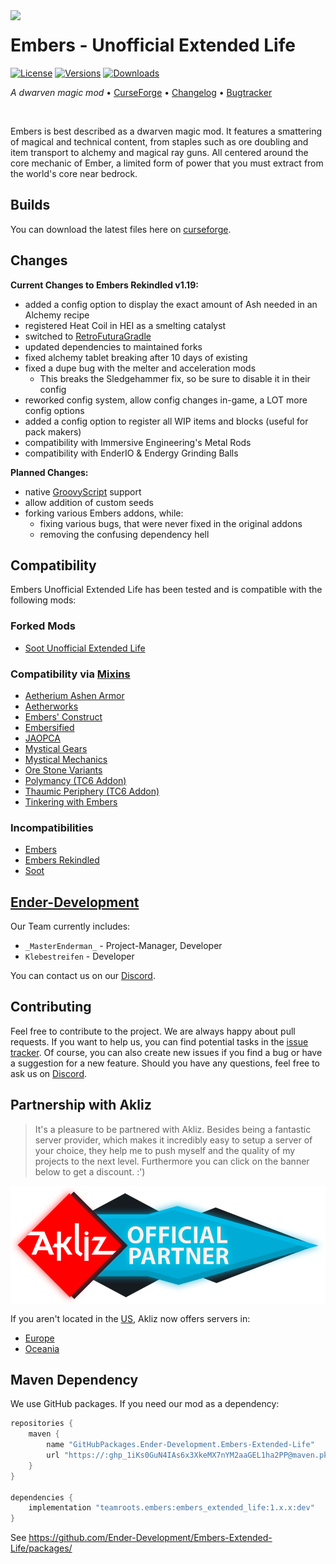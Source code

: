 <img src="project_logo.png" align="left" width="180px"/>

# Embers - Unofficial Extended Life

[![License](https://img.shields.io/github/license/Ender-Development/Embers-Extended-Life.svg?label=License)](LICENSE)
[![Versions](https://img.shields.io/curseforge/game-versions/936489?logo=curseforge&label=Game%20Version)](https://www.curseforge.com/minecraft/mc-mods/embers-extended-life)
[![Downloads](https://img.shields.io/curseforge/dt/936489?logo=curseforge&label=Downloads)](https://www.curseforge.com/minecraft/mc-mods/embers-extended-life)

*A dwarven magic mod*
• [CurseForge](https://curseforge.com/minecraft/mc-mods/embers-extended-life)
• [Changelog](CHANGELOG.md)
• [Bugtracker](https://github.com/Ender-Development/Embers-Extended-Life/issues)

<br />

Embers is best described as a dwarven magic mod. It features a smattering of magical and technical content, from staples such as ore doubling and item transport to alchemy and magical ray guns. All centered around the core mechanic of Ember, a limited form of power that you must extract from the world's core near bedrock.

## Builds
You can download the latest files here on [curseforge](https://curseforge.com/minecraft/mc-mods/embers-extended-life).

## Changes

**Current Changes to Embers Rekindled v1.19:**
- added a config option to display the exact amount of Ash needed in an Alchemy recipe
- registered Heat Coil in HEI as a smelting catalyst
- switched to [RetroFuturaGradle](https://github.com/GTNewHorizons/RetroFuturaGradle)
- updated dependencies to maintained forks
- fixed alchemy tablet breaking after 10 days of existing
- fixed a dupe bug with the melter and acceleration mods
  - This breaks the Sledgehammer fix, so be sure to disable it in their config
- reworked config system, allow config changes in-game, a LOT more config options
- added a config option to register all WIP items and blocks (useful for pack makers)
- compatibility with Immersive Engineering's Metal Rods
- compatibility with EnderIO & Endergy Grinding Balls

**Planned Changes:**
- native [GroovyScript](https://github.com/CleanroomMC/GroovyScript) support
- allow addition of custom seeds
- forking various Embers addons, while:
  - fixing various bugs, that were never fixed in the original addons
  - removing the confusing dependency hell

## Compatibility
Embers Unofficial Extended Life has been tested and is compatible with the following mods:

### Forked Mods
- [Soot Unofficial Extended Life](https://www.curseforge.com/minecraft/mc-mods/soot-extended-life)

### Compatibility via [Mixins](https://www.curseforge.com/minecraft/mc-mods/mixin-booter)
- [Aetherium Ashen Armor](https://www.curseforge.com/minecraft/mc-mods/aetherium-ashen-armor)
- [Aetherworks](https://www.curseforge.com/minecraft/mc-mods/aetherworks)
- [Embers' Construct](https://www.curseforge.com/minecraft/mc-mods/embersconstruct)
- [Embersified](https://www.curseforge.com/minecraft/mc-mods/embersified)
- [JAOPCA](https://www.curseforge.com/minecraft/mc-mods/jaopca)
- [Mystical Gears](https://www.curseforge.com/minecraft/mc-mods/mystical-gears)
- [Mystical Mechanics](https://www.curseforge.com/minecraft/mc-mods/mysticalmechanics)
- [Ore Stone Variants](https://www.curseforge.com/minecraft/mc-mods/ore-stone-variants)
- [Polymancy (TC6 Addon)](https://www.curseforge.com/minecraft/mc-mods/polymancy)
- [Thaumic Periphery (TC6 Addon)](https://www.curseforge.com/minecraft/mc-mods/thaumic-periphery)
- [Tinkering with Embers](https://www.curseforge.com/minecraft/mc-mods/tinkering-with-embers)

### Incompatibilities
- [Embers](https://www.curseforge.com/minecraft/mc-mods/embers)
- [Embers Rekindled](https://www.curseforge.com/minecraft/mc-mods/embers-rekindled)
- [Soot](https://www.curseforge.com/minecraft/mc-mods/soot)

## [Ender-Development](https://github.com/Ender-Development)

Our Team currently includes:
- `_MasterEnderman_` - Project-Manager, Developer
- `Klebestreifen` - Developer

You can contact us on our [Discord](https://discord.gg/JF7x2vG).

## Contributing
Feel free to contribute to the project. We are always happy about pull requests.
If you want to help us, you can find potential tasks in the [issue tracker](https://github.com/Ender-Development/Embers-Extended-Life/issues).
Of course, you can also create new issues if you find a bug or have a suggestion for a new feature.
Should you have any questions, feel free to ask us on [Discord](https://discord.gg/JF7x2vG).

## Partnership with Akliz

> It's a pleasure to be partnered with Akliz. Besides being a fantastic server provider, which makes it incredibly easy to setup a server of your choice, they help me to push myself and the quality of my projects to the next level. Furthermore you can click on the banner below to get a discount. :')

<a href="https://www.akliz.net/enderman"><img src="https://github.com/MasterEnderman/Zerblands-Remastered/raw/master/Akliz_Partner.png" align="center"/></a>

If you aren't located in the [US](https://www.akliz.net/enderman), Akliz now offers servers in:

- [Europe](https://www.akliz.net/enderman-eu)
- [Oceania](https://www.akliz.net/enderman-oce)

## Maven Dependency
We use GitHub packages. If you need our mod as a dependency:

```groovy
repositories {
    maven {
        name "GitHubPackages.Ender-Development.Embers-Extended-Life"
        url "https://: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@maven.pkg.github.com/Ender-Development/Embers-Extended-Life"
    }
}

dependencies {
    implementation "teamroots.embers:embers_extended_life:1.x.x:dev"
}
```

See https://github.com/Ender-Development/Embers-Extended-Life/packages/
